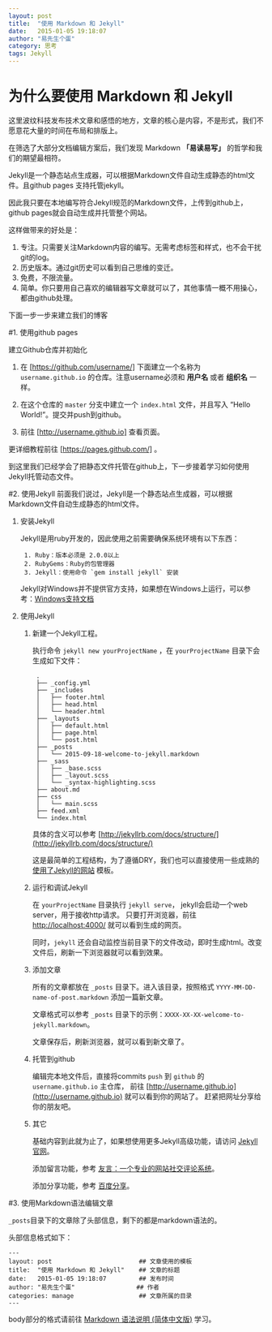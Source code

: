 ```yaml
---
layout: post
title:  "使用 Markdown 和 Jekyll"
date:   2015-01-05 19:18:07
author: "易先生个蛋"
category: 思考
tags: Jekyll
---
```


# 为什么要使用 Markdown 和 Jekyll
这里波纹科技发布技术文章和感悟的地方，文章的核心是内容，不是形式，我们不愿意花大量的时间在布局和排版上。

在筛选了大部分文档编辑方案后，我们发现 Markdown **「易读易写」** 的哲学和我们的期望最相符。

Jekyll是一个静态站点生成器，可以根据Markdown文件自动生成静态的html文件。且github pages 支持托管jekyll。

因此我只要在本地编写符合Jekyll规范的Markdown文件，上传到github上，github pages就会自动生成并托管整个网站。

这样做带来的好处是：

1. 专注。只需要关注Markdown内容的编写。无需考虑标签和样式，也不会干扰git的log。
2. 历史版本。通过git历史可以看到自己思维的变迁。
4. 免费，不限流量。
5. 简单。你只要用自己喜欢的编辑器写文章就可以了，其他事情一概不用操心，都由github处理。

下面一步一步来建立我们的博客

#1. 使用github pages

建立Github仓库并初始化

1. 在 [https://github.com/username/] 下面建立一个名称为 `username.github.io` 的仓库。注意username必须和 **用户名** 或者 **组织名** 一样。

2. 在这个仓库的 `master` 分支中建立一个 `index.html` 文件，并且写入 “Hello World!”。提交并push到github。

3. 前往 [http://username.github.io] 查看页面。

更详细教程前往 [https://pages.github.com/] 。

到这里我们已经学会了把静态文件托管在github上，下一步接着学习如何使用Jekyll托管动态文件。

#2. 使用Jekyll
前面我们说过，Jekyll是一个静态站点生成器，可以根据Markdown文件自动生成静态的html文件。

1. 安装Jekyll

    Jekyll是用ruby开发的，因此使用之前需要确保系统环境有以下东西：

        1. Ruby：版本必须是 2.0.0以上
        2. RubyGems：Ruby的包管理器
        3. Jekyll：使用命令 `gem install jekyll` 安装

    Jekyll对Windows并不提供官方支持，如果想在Windows上运行，可以参考：[Windows支持文档]

2. 使用Jekyll

    1. 新建一个Jekyll工程。

        执行命令 `jekyll new yourProjectName` ，在 `yourProjectName` 目录下会生成如下文件：

            .
            ├── _config.yml
            ├── _includes
            │   ├── footer.html
            │   ├── head.html
            │   └── header.html
            ├── _layouts
            │   ├── default.html
            │   ├── page.html
            │   └── post.html
            ├── _posts
            │   └── 2015-09-18-welcome-to-jekyll.markdown
            ├── _sass
            │   ├── _base.scss
            │   ├── _layout.scss
            │   └── _syntax-highlighting.scss
            ├── about.md
            ├── css
            │   └── main.scss
            ├── feed.xml
            └── index.html

        具体的含义可以参考 [http://jekyllrb.com/docs/structure/](http://jekyllrb.com/docs/structure/)

        这是最简单的工程结构，为了遵循DRY，我们也可以直接使用一些成熟的 [使用了Jekyll的网站] 模板。

    2. 运行和调试Jekyll

        在 `yourProjectName` 目录执行 `jekyll serve`，
        jekyll会启动一个web server，用于接收http请求。
        只要打开浏览器，前往 [http://localhost:4000/](http://localhost:4000/) 就可以看到生成的网页。

        同时，`jekyll` 还会自动监控当前目录下的文件改动，即时生成html。改变文件后，刷新一下浏览器就可以看到效果。

    3. 添加文章

        所有的文章都放在 `_posts` 目录下。进入该目录，按照格式 `YYYY-MM-DD-name-of-post.markdown` 添加一篇新文章。

        文章格式可以参考 `_posts` 目录下的示例：`XXXX-XX-XX-welcome-to-jekyll.markdown`。

        文章保存后，刷新浏览器，就可以看到新文章了。

    4. 托管到github

        编辑完本地文件后，直接将commits `push` 到 `github` 的 `username.github.io` 主仓库，
        前往 [http://username.github.io](http://username.github.io) 就可以看到你的网站了。
        赶紧把网址分享给你的朋友吧。

    5. 其它

        基础内容到此就为止了，如果想使用更多Jekyll高级功能，请访问 [Jekyll官网]。

        添加留言功能，参考 [友言：一个专业的网站社交评论系统]。

        添加分享功能，参考 [百度分享]。


#3. 使用Markdown语法编辑文章

`_posts`目录下的文章除了头部信息，剩下的都是markdown语法的。

头部信息格式如下：

    ---
    layout: post                        ## 文章使用的模板
    title:  "使用 Markdown 和 Jekyll"    ## 文章的标题
    date:   2015-01-05 19:18:07         ## 发布时间
    author: "易先生个蛋"                 ## 作者
    categories: manage                  ## 文章所属的目录
    ---

body部分的格式请前往 [Markdown 语法说明 (简体中文版)] 学习。


[https://github.com/username/]: https://github.com/username/
[https://pages.github.com/]:    https://pages.github.com/
[http://username.github.io]:    http://username.github.io
[Windows支持文档]:               http://jekyllrb.com/docs/windows/#installation
[使用了Jekyll的网站]:             http://jekyllrb.com/docs/sites/
[Jekyll官网]:                    http://jekyllrb.com/
[友言：一个专业的网站社交评论系统]:  http://www.uyan.cc/
[百度分享]:                      http://share.baidu.com/
[Markdown 语法说明 (简体中文版)]:  http://wowubuntu.com/markdown/